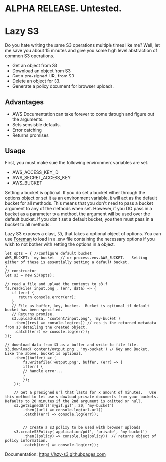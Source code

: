 # ALPHA RELEASE.   Untested.

# Lazy S3

Do you hate writing the same S3 operations multiple times like me?   Well, let me save you about 15 minutes and give you some high level abstraction of common S3 operations.

- Get an object from S3
- Download an object from S3
- Get a pre-signed URL from S3
- Delete an object for S3.
- Generate a policy document for browser uploads.

## Advantages

- AWS Documentation can take forever to come through and figure out the arguments.
- Sets sensisble defaults.
- Error catching
- Returns promises


## Usage

First, you must make sure the following environment variables are set.

- AWS_ACCESS_KEY_ID
- AWS_SECRET_ACCESS_KEY
- AWS_BUCKET

Setting a bucket is optional.    If you do set a bucket either through the options object or set it as an environment variable, it will act as the default bucket for all methods.   This means that you don't need to pass a bucket argument to any of the methods when set.  However, if you DO pass in a bucket as a parameter to a method, the argument will be used over the default bucket.   If you don't set a default bucket, you then must pass in a bucket to all methods.


Lazy S3 exposes a class, `S3`, that takes a optional object of options.   You can use [Foreman](https://www.npmjs.com/package/foreman) to load in a .env file containing the necessary options if you wish to not bother with setting the options in a object.

```
let opts = { //configure default bucket
AWS_BUCKET: 'my-bucket'  // or process.env.AWS_BUCKET.   Setting either of these is essentially setting a default bucket.
}
// constructor
let s3 = new S3(opts);

// read a file and upload the contents to s3.f
fs.readFile('input.png', (err, data) => {
   if (err) {
      return console.error(err);
   }
   // File as buffer, key, bucket.  Bucket is optional if default bucket has been specified.
   // Returns promise.
   s3.upload(data, 'content/input.png', 'my-bucket')  
    .then((res) => console.log(res)) // res is the returned metadata from s3 detailing the created object.
    .catch((err) => console.log(err));
});

// download data from S3 as a buffer and write to file file.
s3.download('content/output.png', 'my-bucket') // Key and Bucket.  Like the above, bucket is optional.
    .then((buffer) => {
        fs.writefile('output.png', buffer, (err) => {
        if(err) {
        // handle error...
        }
        });
    });

    // Get a presigned url that lasts for x amount of minutes.   Use this method to let users dowload private documents from your buckets.   Defaults to 20 minutes if the 2nd argument is omitted or null.
    s3.getSignedUrl('mygif.gif', 20, 'my-bucket')
        .then((url) => console.log(url.url))
        .catch((err) => console.log(err));


        // Create a s3 polixy to be used with browser uploads
    s3.createS3Policy('application/pdf', 'private', 'my-bucket')
        .then((policy) => console.log(policy))  // returns object of policy information.
        .catch((err) => console.log(err));

```

Documentation: https://lazy-s3.githubpages.com


